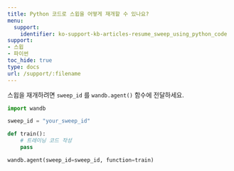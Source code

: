```yaml
---
title: Python 코드로 스윕을 어떻게 재개할 수 있나요?
menu:
  support:
    identifier: ko-support-kb-articles-resume_sweep_using_python_code
support:
- 스윕
- 파이썬
toc_hide: true
type: docs
url: /support/:filename
---
```


스윕을 재개하려면 `sweep_id` 를 `wandb.agent()` 함수에 전달하세요.

```python
import wandb

sweep_id = "your_sweep_id"

def train():
    # 트레이닝 코드 작성
    pass

wandb.agent(sweep_id=sweep_id, function=train)
```